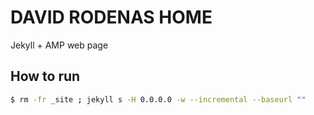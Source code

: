 DAVID RODENAS HOME
==================

Jekyll + AMP web page


How to run
----------

```bash
$ rm -fr _site ; jekyll s -H 0.0.0.0 -w --incremental --baseurl ""
```
